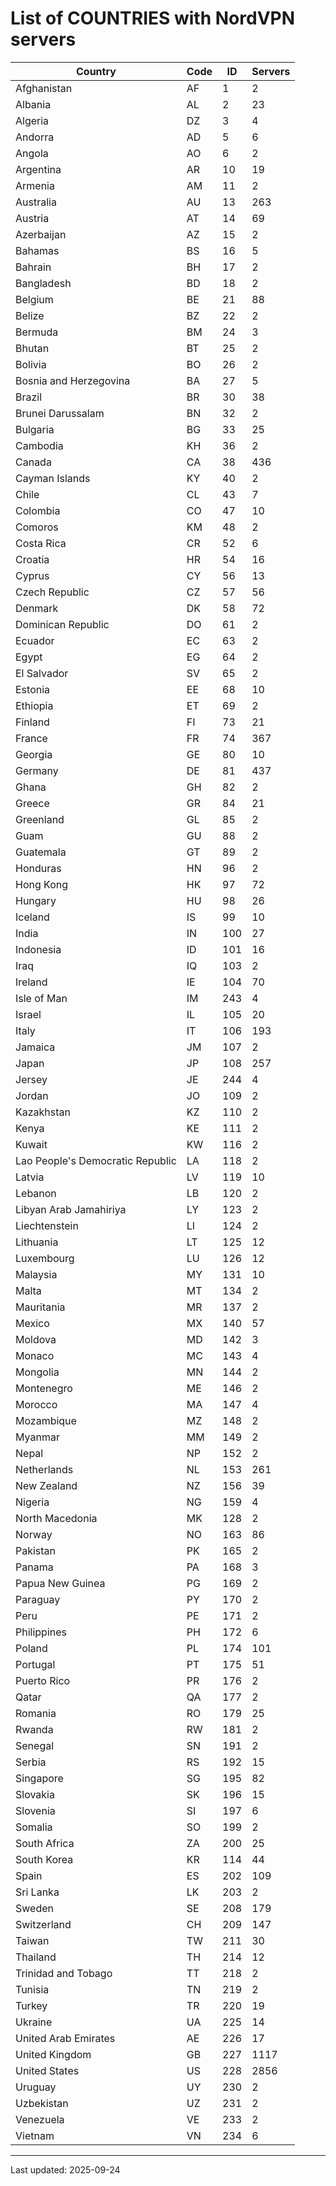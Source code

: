 # List of COUNTRIES with NordVPN servers

Country | Code | ID | Servers
--------|------|----|--------
Afghanistan | AF | 1 | 2
Albania | AL | 2 | 23
Algeria | DZ | 3 | 4
Andorra | AD | 5 | 6
Angola | AO | 6 | 2
Argentina | AR | 10 | 19
Armenia | AM | 11 | 2
Australia | AU | 13 | 263
Austria | AT | 14 | 69
Azerbaijan | AZ | 15 | 2
Bahamas | BS | 16 | 5
Bahrain | BH | 17 | 2
Bangladesh | BD | 18 | 2
Belgium | BE | 21 | 88
Belize | BZ | 22 | 2
Bermuda | BM | 24 | 3
Bhutan | BT | 25 | 2
Bolivia | BO | 26 | 2
Bosnia and Herzegovina | BA | 27 | 5
Brazil | BR | 30 | 38
Brunei Darussalam | BN | 32 | 2
Bulgaria | BG | 33 | 25
Cambodia | KH | 36 | 2
Canada | CA | 38 | 436
Cayman Islands | KY | 40 | 2
Chile | CL | 43 | 7
Colombia | CO | 47 | 10
Comoros | KM | 48 | 2
Costa Rica | CR | 52 | 6
Croatia | HR | 54 | 16
Cyprus | CY | 56 | 13
Czech Republic | CZ | 57 | 56
Denmark | DK | 58 | 72
Dominican Republic | DO | 61 | 2
Ecuador | EC | 63 | 2
Egypt | EG | 64 | 2
El Salvador | SV | 65 | 2
Estonia | EE | 68 | 10
Ethiopia | ET | 69 | 2
Finland | FI | 73 | 21
France | FR | 74 | 367
Georgia | GE | 80 | 10
Germany | DE | 81 | 437
Ghana | GH | 82 | 2
Greece | GR | 84 | 21
Greenland | GL | 85 | 2
Guam | GU | 88 | 2
Guatemala | GT | 89 | 2
Honduras | HN | 96 | 2
Hong Kong | HK | 97 | 72
Hungary | HU | 98 | 26
Iceland | IS | 99 | 10
India | IN | 100 | 27
Indonesia | ID | 101 | 16
Iraq | IQ | 103 | 2
Ireland | IE | 104 | 70
Isle of Man | IM | 243 | 4
Israel | IL | 105 | 20
Italy | IT | 106 | 193
Jamaica | JM | 107 | 2
Japan | JP | 108 | 257
Jersey | JE | 244 | 4
Jordan | JO | 109 | 2
Kazakhstan | KZ | 110 | 2
Kenya | KE | 111 | 2
Kuwait | KW | 116 | 2
Lao People's Democratic Republic | LA | 118 | 2
Latvia | LV | 119 | 10
Lebanon | LB | 120 | 2
Libyan Arab Jamahiriya | LY | 123 | 2
Liechtenstein | LI | 124 | 2
Lithuania | LT | 125 | 12
Luxembourg | LU | 126 | 12
Malaysia | MY | 131 | 10
Malta | MT | 134 | 2
Mauritania | MR | 137 | 2
Mexico | MX | 140 | 57
Moldova | MD | 142 | 3
Monaco | MC | 143 | 4
Mongolia | MN | 144 | 2
Montenegro | ME | 146 | 2
Morocco | MA | 147 | 4
Mozambique | MZ | 148 | 2
Myanmar | MM | 149 | 2
Nepal | NP | 152 | 2
Netherlands | NL | 153 | 261
New Zealand | NZ | 156 | 39
Nigeria | NG | 159 | 4
North Macedonia | MK | 128 | 2
Norway | NO | 163 | 86
Pakistan | PK | 165 | 2
Panama | PA | 168 | 3
Papua New Guinea | PG | 169 | 2
Paraguay | PY | 170 | 2
Peru | PE | 171 | 2
Philippines | PH | 172 | 6
Poland | PL | 174 | 101
Portugal | PT | 175 | 51
Puerto Rico | PR | 176 | 2
Qatar | QA | 177 | 2
Romania | RO | 179 | 25
Rwanda | RW | 181 | 2
Senegal | SN | 191 | 2
Serbia | RS | 192 | 15
Singapore | SG | 195 | 82
Slovakia | SK | 196 | 15
Slovenia | SI | 197 | 6
Somalia | SO | 199 | 2
South Africa | ZA | 200 | 25
South Korea | KR | 114 | 44
Spain | ES | 202 | 109
Sri Lanka | LK | 203 | 2
Sweden | SE | 208 | 179
Switzerland | CH | 209 | 147
Taiwan | TW | 211 | 30
Thailand | TH | 214 | 12
Trinidad and Tobago | TT | 218 | 2
Tunisia | TN | 219 | 2
Turkey | TR | 220 | 19
Ukraine | UA | 225 | 14
United Arab Emirates | AE | 226 | 17
United Kingdom | GB | 227 | 1117
United States | US | 228 | 2856
Uruguay | UY | 230 | 2
Uzbekistan | UZ | 231 | 2
Venezuela | VE | 233 | 2
Vietnam | VN | 234 | 6
---
Last updated: 2025-09-24
